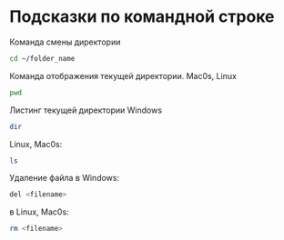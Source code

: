 # Подсказки по командной строке

Команда смены директории
```sh
cd ~/folder_name
```

Команда отображения текущей директории. Mac0s, Linux
```sh
pwd
```

Листинг текущей директории
Windows
```sh
dir
```
Linux, Mac0s:
```sh
ls
```

Удаление файла в Windows:
```sh
del <filename>
```
в Linux, Mac0s:
```sh
rm <filename>
```